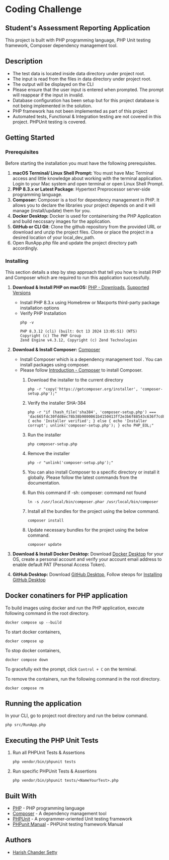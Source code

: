 # Coding Challenge
## Student's Assessment Reporting Application

This project is built with PHP programming language, PHP Unit testing framework, Composer dependency management tool.

## Description

- The test data is located inside data directory under project root.  
- The input is read from the files in data directory under project root.  
- The output will be displayed on the CLI
- Please ensure that the user input is entered when prompted. The prompt will reappear if the input in invalid.
- Database configuration has been setup but for this project database is not being implemented in the solution.
- PHP framework has not been implemented as part of this project
- Automated tests, Functional & Integration testing are not covered in this project. PHPUnit testing is covered.

## Getting Started

### Prerequisites

Before starting the installation you must have the following prerequisites. 

1. **macOS Terminal/ Linux Shell Prompt:** You must have Mac Terminal access and little knowledge about working with the terminal application. Login to your Mac system and open terminal or open Linux Shell Prompt.
2. **PHP 8.3.x or Latest Package**: Hypertext Preprocessor server-side programming language.
2. **Composer:** Composer is a tool for dependency management in PHP. It allows you to declare the libraries your project depends on and it will manage (install/update) them for you.
2. **Docker Desktop:** Docker is used for containerising the PHP Application and build neccssary images for the application.
3. **GitHub or CLI Git**: Clone the github repository from the provided URL or download and unzip the project files. Clone or place the project in a desired location of your local_dev_path.  
4. Open RunApp.php file and update the project directory path accordingly.
    
### Installing

This section details a step by step approach that tell you how to install PHP and Composer which are required to run this application successfully.

1. **Download & Install PHP on macOS:** [PHP - Downloads](https://www.php.net/downloads), [Supported Versions](https://www.php.net/supported-versions.php)
    
    * Install PHP 8.3.x using Homebrew or Macports third-party package installation options
    * Verify PHP Installation
        ```
        php -v
        ```    
        ```
        PHP 8.3.12 (cli) (built: Oct 13 2024 13:05:51) (NTS)
        Copyright (c) The PHP Group
        Zend Engine v4.3.12, Copyright (c) Zend Technologies
        ```

2. **Download & Install Composer:** [Composer](https://getcomposer.org/)  
    * Install Composer which is a dependency management tool . You can install packages using composer.  
    * Please follow [Introduction - Composer](https://getcomposer.org/doc/00-intro.md) to install Composer.  
        1. Download the installer to the current directory  
            ```
            php -r "copy('https://getcomposer.org/installer', 'composer-setup.php');"
            ```
        2. Verify the installer SHA-384  
            ```
            php -r "if (hash_file('sha384', 'composer-setup.php') === 'dac665fdc30fdd8ec78b38b9800061b4150413ff2e3b6f88543c636f7cd84f6db9189d43a81e5503cda447da73c7e5b6') { echo 'Installer verified'; } else { echo 'Installer corrupt'; unlink('composer-setup.php'); } echo PHP_EOL;"
            ```
        3. Run the installer  
            ```
            php composer-setup.php
            ```
        4. Remove the installer  
            ```
            php -r "unlink('composer-setup.php');"
            ```
           
        5. You can also install Composer to a specific directory or install it globally. Please follow the latest commands from the documentation.
        6. Run this command if -sh: composer: command not found  
            ```
            ln -s /usr/local/bin/composer.phar /usr/local/bin/composer
            ```  
        7. Install all the bundles for the project using the below command.  
            ```
            composer install
            ```  
        8. Update necessary bundles for the project using the below command.   
            ```
            composer update
            ```
3. **Download & Install Docker Desktop:** Download [Docker Desktop](https://www.docker.com/products/docker-desktop/) for your OS, create a personal account and verify your account email address to enable default PAT (Personal Access Token).
4. **GitHub Desktop:** Download [GitHub Desktop](https://github.com/apps/desktop?ref_cta=download+desktop&ref_loc=installing+github+desktop&ref_page=docs), Follow steops for [Installing GitHub Desktop](https://docs.github.com/en/desktop/installing-and-authenticating-to-github-desktop/installing-github-desktop) 

## Docker conatiners for PHP application

To build images using docker and run the PHP application, execute following command in the root directory.
```
docker compose up --build 
``` 
To start docker containers,
```
docker compose up
```
To stop docker containers,
```
docker compose down
```
To gracefully exit the prompt, click `Control + C` on the terminal.

To remove the containers, run the following command in the root directory.
```
docker compose rm
```

## Running the application
In your CLI, go to project root directory and run the below command.  
```
php src/RunApp.php
```  
     
## Executing the PHP Unit Tests

1. Run all PHPUnit Tests & Assertions  
    ```
    php vendor/bin/phpunit tests
    ```  
   
2. Run specific PHPUnit Tests & Assertions  
    ```  
    php vendor/bin/phpunit tests/<NameYourTest>.php
    ```

## Built With

* [PHP](https://www.php.net/) - PHP programming language 
* [Composer](https://getcomposer.org/) - A dependency management tool
* [PHPUnit](https://phpunit.de/) - A programmer-oriented Unit testing framework
* [PHPunit Manual](https://docs.phpunit.de/en/10.5/index.html) - PHPUnit testing framework Manual

## Authors

* [Harish Chander Setty](mailto:chanderharish1@gmail.com)
